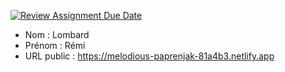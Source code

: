 [![Review Assignment Due Date](https://classroom.github.com/assets/deadline-readme-button-24ddc0f5d75046c5622901739e7c5dd533143b0c8e959d652212380cedb1ea36.svg)](https://classroom.github.com/a/A7RgsI5R)
- Nom : Lombard                 
- Prénom : Rémi
- URL public : https://melodious-paprenjak-81a4b3.netlify.app

